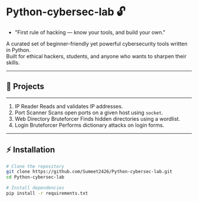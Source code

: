 # Python-cybersec-lab 🔓

- "First rule of hacking — know your tools, and build your own."

A curated set of beginner-friendly yet powerful cybersecurity tools written in Python.  
Built for ethical hackers, students, and anyone who wants to sharpen their skills.

---

## 📂 Projects
--------------------------------------------------------------------------------------------
1.  IP Reader                        Reads and validates IP addresses. 
2.  Port Scanner                     Scans open ports on a given host using `socket`.
3.  Web Directory Bruteforcer        Finds hidden directories using a wordlist. 
4.  Login Bruteforcer                Performs dictionary attacks on login forms. 

---

## ⚡ Installation
```bash
# Clone the repository
git clone https://github.com/Sumeet2426/Python-cybersec-lab.git
cd Python-cybersec-lab

# Install dependencies
pip install -r requirements.txt
